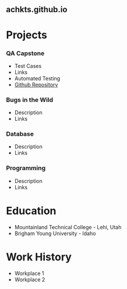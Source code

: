 ## achkts.github.io

# Projects
### QA Capstone
- Test Cases
- Links
- Automated Testing 
- [Github Repository](https://github.com/achkts/QACapstone)

### Bugs in the Wild
- Description
- Links

### Database
- Description
- Links

### Programming
- Description
- Links

# Education
- Mountainland Technical College - Lehi, Utah
- Brigham Young University - Idaho

# Work History
- Workplace 1
- Workplace 2
